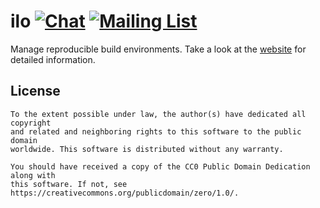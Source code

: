 # ilo [![Chat](https://img.shields.io/badge/matrix-%23ilo:matrix.org-brightgreen.svg?style=social&label=Matrix)](https://matrix.to/#ilo:matrix.org) [![Mailing List](https://img.shields.io/badge/email-ilo%40metio.groups.io%20-brightgreen.svg?style=social&label=Mail)](https://metio.groups.io/g/ilo/topics)

Manage reproducible build environments. Take a look at the [website](https://ilo.projects.metio.wtf/) for detailed information.

## License

```
To the extent possible under law, the author(s) have dedicated all copyright
and related and neighboring rights to this software to the public domain
worldwide. This software is distributed without any warranty.

You should have received a copy of the CC0 Public Domain Dedication along with
this software. If not, see https://creativecommons.org/publicdomain/zero/1.0/.
```
